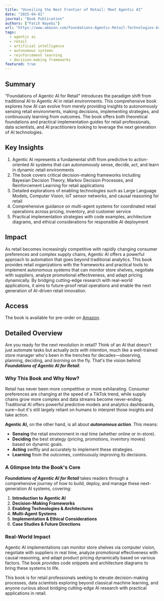 ```yaml
---
title: "Unveiling the Next Frontier of Retail: Meet Agentic AI"
date: "2025-04-01"
journal: "Book Publication"
authors: ["Fatih Nayebi"]
url: "https://www.amazon.com/Foundations-Agentic-Retail-Technologies-Architectures/dp/1069422606"
tags:
  - agentic ai
  - retail
  - artificial intelligence
  - autonomous systems
  - reinforcement learning
  - decision-making frameworks
featured: true
---
```


## Summary

"Foundations of Agentic AI for Retail" introduces the paradigm shift from traditional AI to Agentic AI in retail environments. This comprehensive book explores how AI can evolve from merely providing insights to autonomously sensing retail environments, making decisions, implementing strategies, and continuously learning from outcomes. The book offers both theoretical foundations and practical implementation guides for retail professionals, data scientists, and AI practitioners looking to leverage the next generation of AI technologies.

## Key Insights

1. Agentic AI represents a fundamental shift from predictive to action-oriented AI systems that can autonomously sense, decide, act, and learn in dynamic retail environments
2. The book covers critical decision-making frameworks including Bayesian Decision Theory, Markov Decision Processes, and Reinforcement Learning for retail applications
3. Detailed explorations of enabling technologies such as Large Language Models, Computer Vision, IoT sensor networks, and causal reasoning for retail
4. Comprehensive guidance on multi-agent systems for coordinated retail operations across pricing, inventory, and customer service
5. Practical implementation strategies with code examples, architecture diagrams, and ethical considerations for responsible AI deployment

## Impact

As retail becomes increasingly competitive with rapidly changing consumer preferences and complex supply chains, Agentic AI offers a powerful approach to automation that goes beyond traditional analytics. This book provides retail organizations with the frameworks and practical tools to implement autonomous systems that can monitor store shelves, negotiate with suppliers, analyze promotional effectiveness, and adapt pricing dynamically. By bridging cutting-edge research with real-world applications, it aims to future-proof retail operations and enable the next generation of AI-driven retail innovation.

## Access

The book is available for pre-order on [Amazon](https://www.amazon.com/Foundations-Agentic-Retail-Technologies-Architectures/dp/1069422606).

## Detailed Overview

Are you ready for the next revolution in retail? Think of an AI that doesn't just automate tasks but actually *acts with intention*, much like a well-trained store manager who's been in the trenches for decades—observing, planning, deciding, and *learning* on the fly. That's the vision behind **_Foundations of Agentic AI for Retail_**.

### Why This Book and Why Now?
Retail has never been more competitive or more exhilarating. Consumer preferences are changing at the speed of a TikTok trend, while supply chains grow more complex and data streams become never-ending. Traditional AI offers powerful predictive models and analytics dashboards, sure—but it's still largely reliant on humans to interpret those insights and take action.

**Agentic AI,** on the other hand, is all about **_autonomous action_**. This means:
- **Sensing** the retail environment in real time (whether online or in-store).
- **Deciding** the best strategy (pricing, promotions, inventory moves) based on dynamic goals.
- **Acting** swiftly and accurately to implement these strategies.
- **Learning** from the outcomes, continuously improving its decisions.

### A Glimpse Into the Book's Core
**_Foundations of Agentic AI for Retail_** takes readers through a comprehensive journey of how to build, deploy, and manage these next-generation AI systems, covering:

1. **Introduction to Agentic AI**  
2. **Decision-Making Frameworks**  
3. **Enabling Technologies & Architectures**  
4. **Multi-Agent Systems**  
5. **Implementation & Ethical Considerations**  
6. **Case Studies & Future Directions**  

### Real-World Impact
Agentic AI implementations can monitor store shelves via computer vision, negotiate with suppliers in real time, analyze promotional effectiveness with causal reasoning, and adapt product pricing dynamically based on various factors. The book provides code snippets and architecture diagrams to bring these systems to life.

This book is for retail professionals seeking to elevate decision-making processes, data scientists exploring beyond classical machine learning, and anyone curious about bridging cutting-edge AI research with practical applications in retail. 